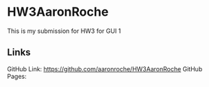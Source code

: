 # HW3AaronRoche
This is my submission for HW3 for GUI 1

## Links
GitHub Link: https://github.com/aaronroche/HW3AaronRoche
GitHub Pages: 
